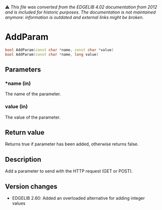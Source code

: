 :warning: _This file was converted from the EDGELIB 4.02 documentation from 2012 and is included for historic purposes. The documentation is not maintained anymore: information is outdated and external links might be broken._

# AddParam


```c++
bool AddParam(const char *name, const char *value) 
bool AddParam(const char *name, long value)
```

## Parameters
### *name (in)
The name of the parameter.

### value (in)
The value of the parameter.

## Return value
Returns true if parameter has been added, otherwise returns false.

## Description
Add a parameter to send with the HTTP request (GET or POST).

## Version changes
- EDGELIB 2.60: Added an overloaded alternative for adding integer values

